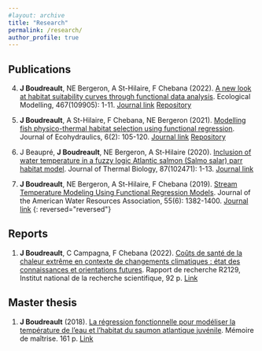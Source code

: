 ```yaml
---
#layout: archive
title: "Research"
permalink: /research/
author_profile: true
---
```


Publications
---------------

4. **J Boudreault**, NE Bergeron, A St-Hilaire, F Chebana (2022). [A new look at habitat suitability curves through functional data analysis](). Ecological Modelling, 467(109905): 1-11. [Journal link](https://www.sciencedirect.com/science/article/abs/pii/S030438002200031X?via%3Dihub) [Repository](https://github.com/jeremieboudreault/habitat_suitability_curves_fda)

3. **J Boudreault**, A St-Hilaire, F Chebana, NE Bergeron (2021). [Modelling fish physico-thermal habitat selection using functional regression](). Journal of Ecohydraulics, 6(2): 105-120. [Journal link](https://www.tandfonline.com/doi/full/10.1080/24705357.2020.1840313) [Repository](https://github.com/jeremieboudreault/fish_habitat_modelling_functional_regression)

2. J Beaupré, **J Boudreault**, NE Bergeron, A St-Hilaire (2020). [Inclusion of water temperature in a fuzzy logic Atlantic salmon (Salmo salar) parr habitat model](). Journal of Thermal Biology, 87(102471): 1-13. [Journal link](https://www.sciencedirect.com/science/article/abs/pii/S0306456519304012?via%3Dihub)

1. **J Boudreault**, NE Bergeron, A St-Hilaire, F Chebana (2019). [Stream Temperature Modeling Using Functional Regression Models](). Journal of the American Water Resources Association, 55(6): 1382-1400. [Journal link](https://onlinelibrary.wiley.com/doi/abs/10.1111/1752-1688.12778)
{: reversed="reversed"}

Reports
---------------

1. **J Boudreault**, C Campagna, F Chebana (2022). [Coûts de santé de la chaleur extrême en contexte de changements climatiques : état des connaissances et orientations futures](). Rapport de recherche R2129, Institut national de la recherche scientifique, 92 p. [Link](https://espace.inrs.ca/id/eprint/13052/)


Master thesis
---------------

1. **J Boudreault** (2018). [La régression fonctionnelle pour modéliser la température de l’eau et l’habitat du saumon atlantique juvénile](). Mémoire de maîtrise. 161 p. [Link](https://espace.inrs.ca/id/eprint/8791/)